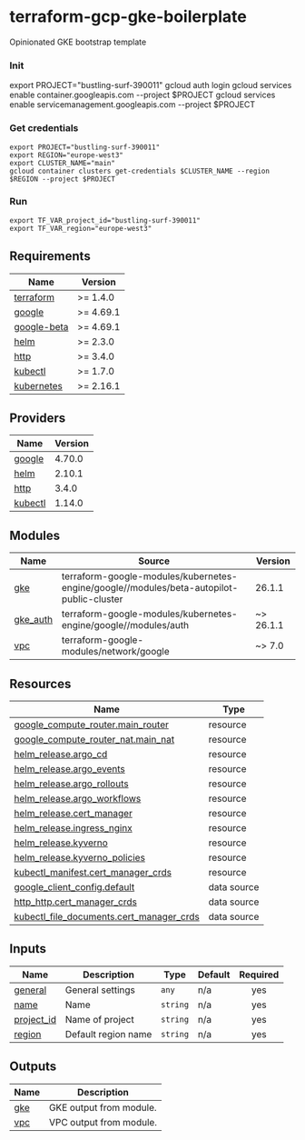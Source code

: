 # terraform-gcp-gke-boilerplate
Opinionated GKE bootstrap template
### Init
export PROJECT="bustling-surf-390011"
gcloud auth login
gcloud services enable container.googleapis.com --project $PROJECT
gcloud services enable servicemanagement.googleapis.com --project $PROJECT

### Get credentials
```
export PROJECT="bustling-surf-390011"
export REGION="europe-west3"
export CLUSTER_NAME="main"
gcloud container clusters get-credentials $CLUSTER_NAME --region $REGION --project $PROJECT
```
### Run
```
export TF_VAR_project_id="bustling-surf-390011"
export TF_VAR_region="europe-west3"
```

<!-- BEGIN_TF_DOCS -->
## Requirements

| Name | Version |
|------|---------|
| <a name="requirement_terraform"></a> [terraform](#requirement\_terraform) | >= 1.4.0 |
| <a name="requirement_google"></a> [google](#requirement\_google) | >= 4.69.1 |
| <a name="requirement_google-beta"></a> [google-beta](#requirement\_google-beta) | >= 4.69.1 |
| <a name="requirement_helm"></a> [helm](#requirement\_helm) | >= 2.3.0 |
| <a name="requirement_http"></a> [http](#requirement\_http) | >= 3.4.0 |
| <a name="requirement_kubectl"></a> [kubectl](#requirement\_kubectl) | >= 1.7.0 |
| <a name="requirement_kubernetes"></a> [kubernetes](#requirement\_kubernetes) | >= 2.16.1 |

## Providers

| Name | Version |
|------|---------|
| <a name="provider_google"></a> [google](#provider\_google) | 4.70.0 |
| <a name="provider_helm"></a> [helm](#provider\_helm) | 2.10.1 |
| <a name="provider_http"></a> [http](#provider\_http) | 3.4.0 |
| <a name="provider_kubectl"></a> [kubectl](#provider\_kubectl) | 1.14.0 |

## Modules

| Name | Source | Version |
|------|--------|---------|
| <a name="module_gke"></a> [gke](#module\_gke) | terraform-google-modules/kubernetes-engine/google//modules/beta-autopilot-public-cluster | 26.1.1 |
| <a name="module_gke_auth"></a> [gke\_auth](#module\_gke\_auth) | terraform-google-modules/kubernetes-engine/google//modules/auth | ~> 26.1.1 |
| <a name="module_vpc"></a> [vpc](#module\_vpc) | terraform-google-modules/network/google | ~> 7.0 |

## Resources

| Name | Type |
|------|------|
| [google_compute_router.main_router](https://registry.terraform.io/providers/hashicorp/google/latest/docs/resources/compute_router) | resource |
| [google_compute_router_nat.main_nat](https://registry.terraform.io/providers/hashicorp/google/latest/docs/resources/compute_router_nat) | resource |
| [helm_release.argo_cd](https://registry.terraform.io/providers/hashicorp/helm/latest/docs/resources/release) | resource |
| [helm_release.argo_events](https://registry.terraform.io/providers/hashicorp/helm/latest/docs/resources/release) | resource |
| [helm_release.argo_rollouts](https://registry.terraform.io/providers/hashicorp/helm/latest/docs/resources/release) | resource |
| [helm_release.argo_workflows](https://registry.terraform.io/providers/hashicorp/helm/latest/docs/resources/release) | resource |
| [helm_release.cert_manager](https://registry.terraform.io/providers/hashicorp/helm/latest/docs/resources/release) | resource |
| [helm_release.ingress_nginx](https://registry.terraform.io/providers/hashicorp/helm/latest/docs/resources/release) | resource |
| [helm_release.kyverno](https://registry.terraform.io/providers/hashicorp/helm/latest/docs/resources/release) | resource |
| [helm_release.kyverno_policies](https://registry.terraform.io/providers/hashicorp/helm/latest/docs/resources/release) | resource |
| [kubectl_manifest.cert_manager_crds](https://registry.terraform.io/providers/gavinbunney/kubectl/latest/docs/resources/manifest) | resource |
| [google_client_config.default](https://registry.terraform.io/providers/hashicorp/google/latest/docs/data-sources/client_config) | data source |
| [http_http.cert_manager_crds](https://registry.terraform.io/providers/hashicorp/http/latest/docs/data-sources/http) | data source |
| [kubectl_file_documents.cert_manager_crds](https://registry.terraform.io/providers/gavinbunney/kubectl/latest/docs/data-sources/file_documents) | data source |

## Inputs

| Name | Description | Type | Default | Required |
|------|-------------|------|---------|:--------:|
| <a name="input_general"></a> [general](#input\_general) | General settings | `any` | n/a | yes |
| <a name="input_name"></a> [name](#input\_name) | Name | `string` | n/a | yes |
| <a name="input_project_id"></a> [project\_id](#input\_project\_id) | Name of project | `string` | n/a | yes |
| <a name="input_region"></a> [region](#input\_region) | Default region name | `string` | n/a | yes |

## Outputs

| Name | Description |
|------|-------------|
| <a name="output_gke"></a> [gke](#output\_gke) | GKE output from module. |
| <a name="output_vpc"></a> [vpc](#output\_vpc) | VPC output from module. |
<!-- END_TF_DOCS -->